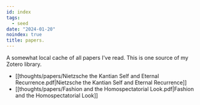 ```yaml
---
id: index
tags:
  - seed
date: "2024-01-20"
noindex: true
title: papers.
---
```


A somewhat local cache of all papers I've read. This is one source of my Zotero library.

- [[thoughts/papers/Nietzsche the Kantian Self and Eternal Recurrence.pdf|Nietzsche the Kantian Self and Eternal Recurrence]]
- [[thoughts/papers/Fashion and the Homospectatorial Look.pdf|Fashion and the Homospectatorial Look]]
